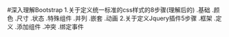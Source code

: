 #深入理解Bootstrap
1.关于定义统一标准的css样式的8步骤(理解后的)
  .基础
  .颜色
  .尺寸
  .状态
  .特殊组件
  .并列
  .嵌套
  .动画
2.关于定义Jquery插件5步骤
  .框架
  .定义
  .添加组件
  .冲突
  .绑定事件
